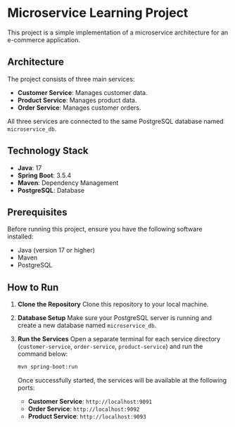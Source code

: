 # Microservice Learning Project

This project is a simple implementation of a microservice architecture for an e-commerce application.

## Architecture

The project consists of three main services:

-   **Customer Service**: Manages customer data.
-   **Product Service**: Manages product data.
-   **Order Service**: Manages customer orders.

All three services are connected to the same PostgreSQL database named `microservice_db`.

## Technology Stack

-   **Java**: 17
-   **Spring Boot**: 3.5.4
-   **Maven**: Dependency Management
-   **PostgreSQL**: Database

## Prerequisites

Before running this project, ensure you have the following software installed:

-   Java (version 17 or higher)
-   Maven
-   PostgreSQL

## How to Run

1.  **Clone the Repository**
    Clone this repository to your local machine.

2.  **Database Setup**
    Make sure your PostgreSQL server is running and create a new database named `microservice_db`.

3.  **Run the Services**
    Open a separate terminal for each service directory (`customer-service`, `order-service`, `product-service`) and run the command below:

    ```bash
    mvn spring-boot:run
    ```

    Once successfully started, the services will be available at the following ports:
    -   **Customer Service**: `http://localhost:9091`
    -   **Order Service**: `http://localhost:9092`
    -   **Product Service**: `http://localhost:9093`
